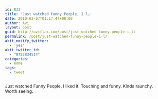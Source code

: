 ```yaml
---
id: 833
title: 'Just watched Funny People, I l…'
date: 2010-02-07T01:17:47+00:00
author: Avi
layout: post
guid: http://aviflax.com/post/just-watched-funny-people-i-l/
permalink: /post/just-watched-funny-people-i-l/
aktt_notify_twitter:
  - 'yes'
aktt_twitter_id:
  - "8752834514"
categories:
  - none
tags:
  - tweet
---
```

Just watched Funny People, I liked it. Touching and funny. Kinda raunchy. Worth seeing.